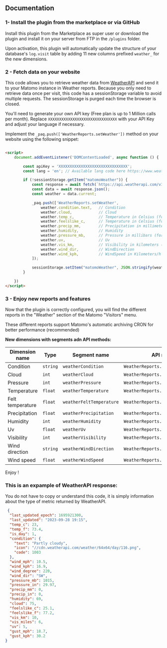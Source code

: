 ## Documentation

### 1- Install the plugin from the marketplace or via GitHub

Install this plugin from the Marketplace as super user or download the plugin and install it on your server from FTP in
the `/plugins` folder.

Upon activation, this plugin will automatically update the structure of your database's `log.visit` table by adding 11
new columns prefixed `weather_` for the new dimensions.

### 2 - Fetch data on your website

This code allows you to retrieve weather data from [WeatherAPI](https://www.weatherapi.com) and send it to your Matomo
instance in Weather reports. Because you only need to retrieve data once per visit, this code has a sessionStorage
variable to avoid multiple requests. The sessionStorage is purged each time the browser is closed.

You'll need to generate your own API key (Free plan is up to 1 Million calls per month).
Replace `XXXXXXXXXXXXXXXXXXXXXXXXXXXXXXX` with your API Key and adjust your language if necessary.

Implement the `_paq.push(['WeatherReports.setWeather'])` method on your website using the following snippet:

```html

<script>
    document.addEventListener('DOMContentLoaded', async function () {

        const apiKey = 'XXXXXXXXXXXXXXXXXXXXXXXXXXXXXXX';
        const lang = 'en'; // Available lang code here https://www.weatherapi.com/docs/

        if (!sessionStorage.getItem("matomoWeather")) {
            const response = await fetch(`https://api.weatherapi.com/v1/current.json?key=${apiKey}&q=90.49.112.61&aqi=no&lang=${lang}`)
            const data = await response.json();
            const weather = data.current;

            _paq.push(['WeatherReports.setWeather',
                weather.condition.text,   // Condition
                weather.cloud,            // Cloud
                weather.temp_c,           // Temperature in Celsius (for Fahrenheit, use: weather.temp_f)
                weather.feelslike_c,      // Temperature in Celsius (for Fahrenheit, use: weather.feelslike_f)
                weather.precip_mm,        // Precipitation in millimeters (for inches, use: weather.precip_in)
                weather.humidity,         // Humidity
                weather.pressure_mb,      // Pressure in millibars (for inches, use: weather.pressure_in)
                weather.uv,               // Uv
                weather.vis_km,           // Visibility in kilometers (for miles, use: weather.vis_miles)
                weather.wind_dir,         // WindDirection
                weather.wind_kph,         // WindSpeed in Kilometers/h (for miles/h, use: weather.wind_mph)
            ]);

            sessionStorage.setItem("matomoWeather", JSON.stringify(weather));
        }

    })
</script>
```

### 3 - Enjoy new reports and features

Now that the plugin is correctly configured, you will find the different reports in the "Weather" section of the
Matomo "Visitors" menu.

These different reports support Matomo's automatic archiving CRON for better performance (recommended)

**New dimensions with segments adn API methods:**

| Dimension name   | Type     | Segment name             | API method                          | Tracking HTTP API parameter |
|------------------|----------|--------------------------|-------------------------------------|-----------------------------|
| Condition        | `string` | `weatherCondition`       | `WeatherReports.getCondition`       | `weather_condition`         |
| Cloud            | `int`    | `weatherCloud`           | `WeatherReports.getCloud`           | `weather_cloud`             |
| Pressure         | `int`    | `weatherPressure`        | `WeatherReports.getPressure`        | `weather_pressure`          |
| Temperature      | `float`  | `weatherTemperature`     | `WeatherReports.getTemperature`     | `weather_temperature`       |
| Felt temperature | `float`  | `weatherFeltTemperature` | `WeatherReports.getFeltTemperature` | `weather_felt_temperature`  |
| Precipitation    | `float`  | `weatherPrecipitation`   | `WeatherReports.getPrecipitation`   | `weather_precipitation`     |
| Humidity         | `int`    | `weatherHumidity`        | `WeatherReports.getHumidity`        | `weather_humidity`          |
| Uv               | `float`  | `weatherUv`              | `WeatherReports.getUv`              | `weather_uv`                |
| Visibility       | `int`    | `weatherVisibility`      | `WeatherReports.getVisibility`      | `weather_visibility`        |
| Wind direction   | `string` | `weatherWindDirection`   | `WeatherReports.getWindDirection`   | `weather_wind_direction`    |
| Wind speed       | `float`  | `weatherWindSpeed`       | `WeatherReports.getWindSpeed`       | `weather_wind_speed`        |

Enjoy !

### This is an expample of WeatherAPI response:

You do not have to copy or understand this code, it is simply information about the type of metric returned by
WeatherAPI.

```json
 {
  "last_updated_epoch": 1695921300,
  "last_updated": "2023-09-28 19:15",
  "temp_c": 23,
  "temp_f": 73.4,
  "is_day": 1,
  "condition": {
    "text": "Partly cloudy",
    "icon": "//cdn.weatherapi.com/weather/64x64/day/116.png",
    "code": 1003
  },
  "wind_mph": 10.5,
  "wind_kph": 16.9,
  "wind_degree": 220,
  "wind_dir": "SW",
  "pressure_mb": 1015,
  "pressure_in": 29.97,
  "precip_mm": 0,
  "precip_in": 0,
  "humidity": 69,
  "cloud": 75,
  "feelslike_c": 25.1,
  "feelslike_f": 77.2,
  "vis_km": 10,
  "vis_miles": 6,
  "uv": 5,
  "gust_mph": 18.7,
  "gust_kph": 30.2
}
```